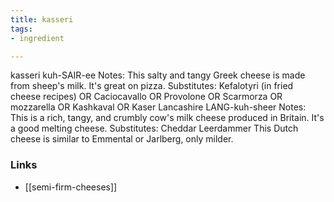 ```yaml
---
title: kasseri
tags:
- ingredient

---
```

kasseri kuh-SAIR-ee Notes: This salty and tangy Greek cheese is made from sheep's milk. It's great on pizza. Substitutes: Kefalotyri (in fried cheese recipes) OR Caciocavallo OR Provolone OR Scarmorza OR mozzarella OR Kashkaval OR Kaser Lancashire LANG-kuh-sheer Notes: This is a rich, tangy, and crumbly cow's milk cheese produced in Britain. It's a good melting cheese. Substitutes: Cheddar Leerdammer This Dutch cheese is similar to Emmental or Jarlberg, only milder.

### Links

* [[semi-firm-cheeses]]
